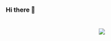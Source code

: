 ### Hi there 👋
<h1 align="center">
  <a href="">
    <img src="https://readme-typing-svg.herokuapp.com?lines=Computer+Security+Enthusiast%2C;Web+Developer%2C;CTF+Player%2CFPS+Gamer.">
  </a>
</h1>
<!--
**Unknownsentinel193/Unknownsentinel193** is a ✨ _special_ ✨ repository because its `README.md` (this file) appears on your GitHub profile.

Here are some ideas to get you started:

- 🔭 I’m currently working on  
- 🌱 I’m currently learning Web Application Security, Web3, 
- 👯 I’m looking to collaborate in Open Source Projects(Tech Stack: Python, HTML/CSS/Javascript), CTFs, Security.
- 🤔 I’m looking for help with Ranking UP in Valorant 🥲
- 💬 Ask me about Computer Security, Web Dev, Web Application Security.
- 😄 Pronouns: He/Him
- 📧 Check out my [portfolio website](https://unknownsentinel193.github.io/Portfolio/) to get to know me better

##Skills

###Languages
<p float="left">
<img alt="Python" src="https://img.shields.io/badge/Python-FFD43B?style=for-the-badge&logo=python&logoColor=darkgreen" />
<img alt="HTML5" src="https://img.shields.io/badge/html5-%23E34F26.svg?style=for-the-badge&logo=html5&logoColor=white"/>
<img alt="CSS3" src="https://img.shields.io/badge/css3-%231572B6.svg?style=for-the-badge&logo=css3&logoColor=white"/>
</p>

-->


